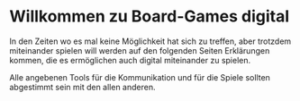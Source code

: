 # Willkommen zu Board-Games digital

In den Zeiten wo es mal keine Möglichkeit hat sich zu treffen, aber trotzdem miteinander spielen will werden auf den folgenden Seiten Erklärungen kommen, die es ermöglichen auch digital miteinander zu spielen.

Alle angebenen Tools für die Kommunikation und für die Spiele sollten abgestimmt sein mit den allen anderen. 
